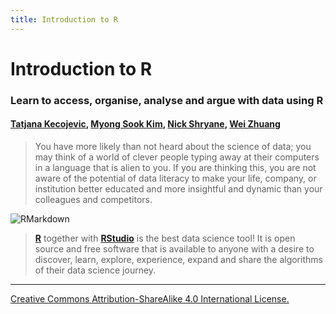 ```yaml
---
title: Introduction to R
---
```

# Introduction to R
### Learn to access, organise, analyse and argue with data using R

#### [Tatjana Kecojevic](https://www.linkedin.com/in/tatjana-kecojevic-803704143/), [Myong Sook Kim](https://www.socialsciences.manchester.ac.uk/social-statistics/research/postgraduate-research/current-phd-students/myong-sook-kim/), [Nick Shryane](https://www.socialsciences.manchester.ac.uk/about/people/outstanding-teachers/nick-shryane/), [Wei Zhuang](https://research.manchester.ac.uk/en/persons/wei.zhuang-2-postgrad)


> You have more likely than not heard about the science of data; you may think of a world of clever people typing away at their computers in a language that is alien to you. If you are thinking this, you are not aware of the potential of data literacy to make your life, company, or institution better educated and more insightful and dynamic than your colleagues and competitors. 

![RMarkdown](/images/R_Yellow.jpg?width=30pc)

> [**R**](https://www.r-project.org/) together with [**RStudio**](https://rstudio.com/) is the best data science tool! It is open source and free software that is available to anyone with a desire to discover, learn, explore, experience, expand and share the algorithms of their data science journey.  

-----------------------------
[Creative Commons Attribution-ShareAlike 4.0 International License.](https://creativecommons.org/licenses/by-sa/4.0/)

